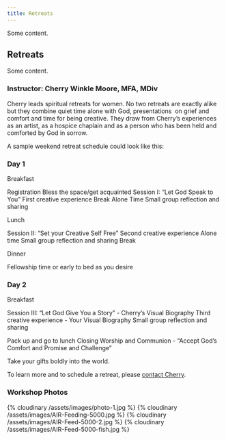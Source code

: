 ```yaml
---
title: Retreats
---
```


Some content. 

## Retreats

Some content. 

### Instructor: Cherry Winkle Moore, MFA, MDiv

Cherry leads spiritual retreats for women. No two retreats are exactly alike but they combine quiet time alone with God, presentations  on grief and comfort and time for being creative. They draw from Cherry’s experiences as an artist, as a hospice chaplain and as a person who has been held and comforted by God in sorrow.

A sample weekend retreat schedule could look like this:

### Day 1

Breakfast

Registration
Bless the space/get acquainted
Session I: “Let God Speak to You”
First creative experience
Break
Alone Time
Small group reflection and sharing

Lunch

Session II: “Set your Creative Self Free”
Second creative experience
Alone time
Small group reflection and sharing
Break

Dinner

Fellowship time or early to bed as you desire

### Day 2

Breakfast

Session III: “Let God Give You a Story” -
Cherry’s Visual Biography
Third creative experience -
Your Visual Biography
Small group reflection and sharing

Pack up and go to lunch
Closing Worship and Communion - “Accept God’s Comfort and Promise and Challenge”

Take your gifts boldly into the world.

To learn more and to schedule a retreat, please [contact Cherry](https://www.cherrywinklemoore.com/contact/).

### Workshop Photos


{% cloudinary /assets/images/photo-1.jpg %}
{% cloudinary /assets/images/AIR-Feeding-5000.jpg %}
{% cloudinary /assets/images/AIR-Feed-5000-2.jpg %}
{% cloudinary /assets/images/AIR-Feed-5000-fish.jpg %}
